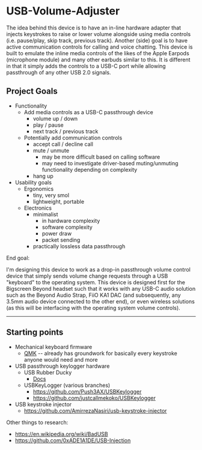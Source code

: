 # USB-Volume-Adjuster

The idea behind this device is to have an in-line hardware adapter that injects keystrokes to raise or lower volume alongside using media controls (i.e. pause/play, skip track, previous track). Another (side) goal is to have active communication controls for calling and voice chatting. This device is built to emulate the inline media controls of the likes of the Apple Earpods (microphone module) and many other earbuds similar to this. It is different in that it simply adds the controls to a USB-C port while allowing passthrough of any other USB 2.0 signals.

## Project Goals

- Functionality
  - Add media controls as a USB-C passthrough device
    - volume up / down
    - play / pause
    - next track / previous track
  - Potentially add communication controls
    - accept call / decline call
    - mute / unmute
      - may be more difficult based on calling software
      - may need to investigate driver-based muting/unmuting functionality depending on complexity
    - hang up
- Usability goals
  - Ergonomics
    - tiny, very smol
    - lightweight, portable
  - Electronics
    - minimalist
      - in hardware complexity
      - software complexity
      - power draw
      - packet sending
    - practically lossless data passthrough

End goal:

I'm designing this device to work as a drop-in passthrough volume control device that simply sends volume change requests through a USB "keyboard" to the operating system. This device is designed first for the Bigscreen Beyond headset such that it works with any USB-C audio solution such as the Beyond Audio Strap, FiiO KA1 DAC (and subsequently, any 3.5mm audio device connected to the other end), or even wireless solutions (as this will be interfacing with the operating system volume controls).

---

## Starting points

- Mechanical keyboard firmware
  - [QMK](https://qmk.fm/) -- already has groundwork for basically every keystroke anyone would need and more
- USB passthrough keylogger hardware
  - USB Rubber Ducky
    - [Docs](https://docs.hak5.org/hak5-usb-rubber-ducky/ducky-script-basics/keystroke-injection#system-keys)
  - USBKeyLogger (various branches)
    - https://github.com/Push3AX/USBKeylogger
    - https://github.com/justcallmekoko/USBKeylogger
- USB keystroke injector
  - https://github.com/AmirrezaNasiri/usb-keystroke-injector

Other things to research:
- https://en.wikipedia.org/wiki/BadUSB
- https://github.com/0xADE1A1DE/USB-Injection

